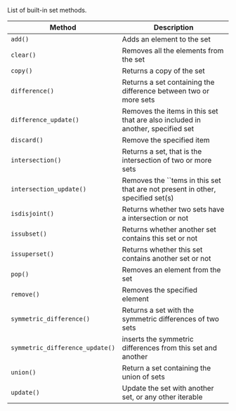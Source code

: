 List of built-in set methods.  

Method | Description
--- | ---
`add()` | Adds an element to the set
`clear()` | Removes all the elements from the set
`copy()` | Returns a copy of the set
`difference()` | Returns a set containing the difference between two or more sets
`difference_update()` | Removes the items in this set that are also included in another, specified set
`discard()` | Remove the specified item
`intersection()` | Returns a set, that is the intersection of two or more sets
`intersection_update()` | Removes the ``tems in this set that are not present in other, specified set(s)
`isdisjoint()` | Returns whether two sets have a intersection or not
`issubset()` | Returns whether another set contains this set or not
`issuperset()` | Returns whether this set contains another set or not
`pop()` | Removes an element from the set
`remove()` | Removes the specified element
`symmetric_difference()` | Returns a set with the symmetric differences of two sets
`symmetric_difference_update()` | inserts the symmetric differences from this set and another
`union()` | Return a set containing the union of sets
`update()` | Update the set with another set, or any other iterable

